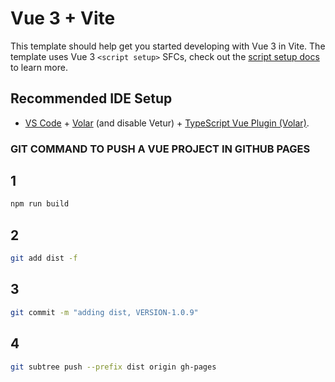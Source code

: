 # Vue 3 + Vite

This template should help get you started developing with Vue 3 in Vite. The template uses Vue 3 `<script setup>` SFCs, check out the [script setup docs](https://v3.vuejs.org/api/sfc-script-setup.html#sfc-script-setup) to learn more.

## Recommended IDE Setup

- [VS Code](https://code.visualstudio.com/) + [Volar](https://marketplace.visualstudio.com/items?itemName=Vue.volar) (and disable Vetur) + [TypeScript Vue Plugin (Volar)](https://marketplace.visualstudio.com/items?itemName=Vue.vscode-typescript-vue-plugin).


### GIT COMMAND TO PUSH A VUE PROJECT IN GITHUB PAGES

## 1

```sh
npm run build
```

## 2
```sh
git add dist -f
```
## 3
```sh
git commit -m "adding dist, VERSION-1.0.9"
```

## 4
```sh
git subtree push --prefix dist origin gh-pages
```